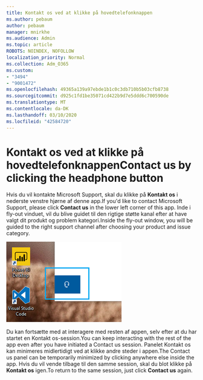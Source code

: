 ```yaml
---
title: Kontakt os ved at klikke på hovedtelefonknappen
ms.author: pebaum
author: pebaum
manager: mnirkhe
ms.audience: Admin
ms.topic: article
ROBOTS: NOINDEX, NOFOLLOW
localization_priority: Normal
ms.collection: Adm_O365
ms.custom:
- "3494"
- "9001472"
ms.openlocfilehash: 49365a139a97ebde1b1c0c3db710b5b03cfb8738
ms.sourcegitcommit: d925c1fd1be35071cd422b9d7e5ddd6c700590de
ms.translationtype: MT
ms.contentlocale: da-DK
ms.lasthandoff: 03/10/2020
ms.locfileid: "42584720"
---
```

# <a name="contact-us-by-clicking-the-headphone-button"></a><span data-ttu-id="86f54-102">Kontakt os ved at klikke på hovedtelefonknappen</span><span class="sxs-lookup"><span data-stu-id="86f54-102">Contact us by clicking the headphone button</span></span>

<span data-ttu-id="86f54-103">Hvis du vil kontakte Microsoft Support, skal du klikke på **Kontakt os** i nederste venstre hjørne af denne app.</span><span class="sxs-lookup"><span data-stu-id="86f54-103">If you'd like to contact Microsoft Support, please click **Contact us** in the lower left corner of this app.</span></span> <span data-ttu-id="86f54-104">Inde i fly-out vinduet, vil du blive guidet til den rigtige støtte kanal efter at have valgt dit produkt og problem kategori.</span><span class="sxs-lookup"><span data-stu-id="86f54-104">Inside the fly-out window, you will be guided to the right support channel after choosing your product and issue category.</span></span>

![Kontakt os ved at klikke på hovedtelefonikonet.](media/contact-us-headphone-icon.png)

<span data-ttu-id="86f54-106">Du kan fortsætte med at interagere med resten af appen, selv efter at du har startet en Kontakt os-session.</span><span class="sxs-lookup"><span data-stu-id="86f54-106">You can keep interacting with the rest of the app even after you have initiated a Contact us session.</span></span> <span data-ttu-id="86f54-107">Panelet Kontakt os kan minimeres midlertidigt ved at klikke andre steder i appen.</span><span class="sxs-lookup"><span data-stu-id="86f54-107">The Contact us panel can be temporarily minimized by clicking anywhere else inside the app.</span></span> <span data-ttu-id="86f54-108">Hvis du vil vende tilbage til den samme session, skal du blot klikke på **Kontakt os** igen.</span><span class="sxs-lookup"><span data-stu-id="86f54-108">To return to the same session, just click **Contact us** again.</span></span>
